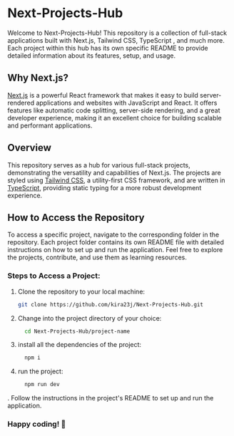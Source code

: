 # Next-Projects-Hub

Welcome to Next-Projects-Hub! This repository is a collection of full-stack applications built with Next.js, Tailwind CSS, TypeScript , and much more. Each project within this hub has its own specific README to provide detailed information about its features, setup, and usage.

## Why Next.js?

[Next.js](https://nextjs.org/) is a powerful React framework that makes it easy to build server-rendered applications and websites with JavaScript and React. It offers features like automatic code splitting, server-side rendering, and a great developer experience, making it an excellent choice for building scalable and performant applications.

## Overview

This repository serves as a hub for various full-stack projects, demonstrating the versatility and capabilities of Next.js. The projects are styled using [Tailwind CSS](https://tailwindcss.com/), a utility-first CSS framework, and are written in [TypeScript](https://www.typescriptlang.org/), providing static typing for a more robust development experience.

## How to Access the Repository

To access a specific project, navigate to the corresponding folder in the repository. Each project folder contains its own README file with detailed instructions on how to set up and run the application. Feel free to explore the projects, contribute, and use them as learning resources.

### Steps to Access a Project:

1. Clone the repository to your local machine:

   ```bash
   git clone https://github.com/kira23j/Next-Projects-Hub.git

2. Change into the project directory of your choice:
    ```bash 
      cd Next-Projects-Hub/project-name
3. install all the dependencies of the project:
    ```bash 
      npm i
4. run the project:
    ```bash 
      npm run dev
. Follow the instructions in the project's README to set up and run the application.
### Happy coding! 🚀

